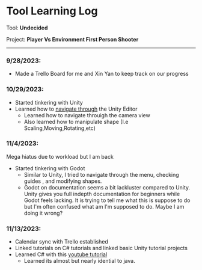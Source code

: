 # Tool Learning Log

Tool: **Undecided**

Project: **Player Vs Environment First Person Shooter**

---

### 9/28/2023:
* Made a Trello Board for me and Xin Yan to keep track on our progress

### 10/29/2023:
* Started tinkering with Unity
* Learned how to [navigate through](https://learn.unity.com/tutorial/explore-the-unity-editor-1#) the Unity Editor
    * Learned how to navigate throuigh the camera view
    * Also learned how to manipulate shape (I.e Scaling,Moving,Rotating,etc)

### 11/4/2023:

Mega hiatus due to workload but I am back
* Started tinkering with Godot
    * Similar to Unity, I tried to navigate through the menu, checking guides , and modifying shapes.
    * Godot on documentation seems a bit lackluster compared to Unity. Unity gives you full indepth documentation for beginners while Godot feels lacking. It is trying to tell me what this is suppose to do but I'm often confused what am I'm supposed to do. Maybe I am doing it wrong?

### 11/13/2023:

* Calendar sync with Trello established
* Linked tutorials on C# tutorials and linked basic Unity tutorial projects
* Learned C# with this [youtube tutorial](https://www.youtube.com/watch?v=IFayQioG71A)
    * Learned its almost but nearly idential to java.
<!--
* Links you used today (websites, videos, etc)
* Things you tried, progress you made, etc
* Challenges, a-ha moments, etc
* Questions you still have
* What you're going to try next
-->

